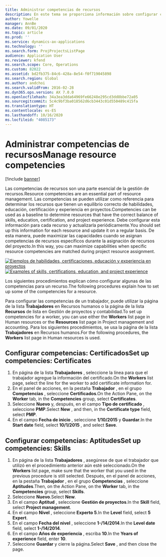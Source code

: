 ```yaml
---
title: Administrar competencias de recursos
description: En este tema se proporciona información sobre configurar competencias para recursos de proyecto.
author: Yowelle
manager: AnnBe
ms.date: 09/01/2020
ms.topic: article
ms.prod: ''
ms.service: dynamics-ax-applications
ms.technology: ''
ms.search.form: ProjProjectsListPage
audience: Application User
ms.reviewer: kfend
ms.search.scope: Core, Operations
ms.custom: 82022
ms.assetid: bd2fb375-84c6-428a-8e54-f0f719045898
ms.search.region: Global
ms.author: andchoi
ms.search.validFrom: 2016-02-28
ms.dyn365.ops.version: AX 7.0.0
ms.openlocfilehash: 34a3ea3dda64969fe66248e295cd3dd8bbe72a05
ms.sourcegitcommit: 5c4c9bf3ba018562d6cb3443c01d550489c415fa
ms.translationtype: HT
ms.contentlocale: es-ES
ms.lasthandoff: 10/16/2020
ms.locfileid: "4085173"
---
```

# <a name="manage-resource-competencies"></a><span data-ttu-id="97bda-103">Administrar competencias de recursos</span><span class="sxs-lookup"><span data-stu-id="97bda-103">Manage resource competencies</span></span>

[!include [banner](../includes/banner.md)]

<span data-ttu-id="97bda-104">Las competencias de recursos son una parte esencial de la gestión de recursos.</span><span class="sxs-lookup"><span data-stu-id="97bda-104">Resource competencies are an essential part of resource management.</span></span> <span data-ttu-id="97bda-105">Las competencias se pueden utilizar como referencia para determinar los recursos que tienen un equilibrio correcto de habilidades, educación, certificación y experiencia en proyectos.</span><span class="sxs-lookup"><span data-stu-id="97bda-105">Competencies can be used as a baseline to determine resources that have the correct balance of skills, education, certification, and project experience.</span></span> <span data-ttu-id="97bda-106">Debe configurar esta información para cada recurso y actualizarla periódicamente.</span><span class="sxs-lookup"><span data-stu-id="97bda-106">You should set up this information for each resource and update it on a regular basis.</span></span> <span data-ttu-id="97bda-107">De esta manera, puede maximizar las capacidades cuando se asignan competencias de recursos específicos durante la asignación de recursos del proyecto.</span><span class="sxs-lookup"><span data-stu-id="97bda-107">In this way, you can maximize capabilities when specific resource competencies are matched during project resource assignment.</span></span>

<span data-ttu-id="97bda-108">[![Ejemplos de habilidades, certificaciones, educación y experiencia en proyectos](./media/projectresourcing06-1024x383.jpg)](./media/projectresourcing06.jpg)</span><span class="sxs-lookup"><span data-stu-id="97bda-108">[![Examples of skills, certifications, education, and project experience](./media/projectresourcing06-1024x383.jpg)](./media/projectresourcing06.jpg)</span></span>

<span data-ttu-id="97bda-109">Los siguientes procedimientos explican cómo configurar algunas de las competencias para un recurso.</span><span class="sxs-lookup"><span data-stu-id="97bda-109">The following procedures explain how to set up some of the competencies for a resource.</span></span>

<span data-ttu-id="97bda-110">Para configurar las competencias de un trabajador, puede utilizar la página de la lista **Trabajadores** en Recursos humanos o la página de la lista **Recursos** de lista en Gestión de proyectos y contabilidad.</span><span class="sxs-lookup"><span data-stu-id="97bda-110">To set up competencies for a worker, you can use either the **Workers** list page in Human resources or the **Resources** list page in Project management and accounting.</span></span> <span data-ttu-id="97bda-111">Para los siguientes procedimientos, se usa la página de la lista **Trabajadores** en Recursos humanos.</span><span class="sxs-lookup"><span data-stu-id="97bda-111">For the following procedures, the **Workers** list page in Human resources is used.</span></span>

## <a name="set-up-competencies-certificates"></a><span data-ttu-id="97bda-112">Configurar competencias: Certificados</span><span class="sxs-lookup"><span data-stu-id="97bda-112">Set up competencies: Certificates</span></span>

1. <span data-ttu-id="97bda-113">En página de la lista **Trabajadores** , seleccione la línea para que el trabajador agregue la información del certificado.</span><span class="sxs-lookup"><span data-stu-id="97bda-113">On the **Workers** list page, select the line for the worker to add certificate information for.</span></span>
2. <span data-ttu-id="97bda-114">En el panel de acciones, en la pestaña **Trabajador** , en el grupo **Competencias** , seleccione **Certificados**.</span><span class="sxs-lookup"><span data-stu-id="97bda-114">On the Action Pane, on the **Worker** tab, in the **Competencies** group, select **Certificates**.</span></span>
3. <span data-ttu-id="97bda-115">Seleccione **Nuevo** y, después, en el campo **Tipo de certificado** , seleccione **PMP**.</span><span class="sxs-lookup"><span data-stu-id="97bda-115">Select **New** , and then, in the **Certificate type** field, select **PMP**.</span></span>
4. <span data-ttu-id="97bda-116">En el campo **Fecha de inicio** , seleccione **1/10/2015** y **Guardar**.</span><span class="sxs-lookup"><span data-stu-id="97bda-116">In the **Start date** field, select **10/1/2015** , and select **Save**.</span></span>

## <a name="set-up-competencies-skills"></a><span data-ttu-id="97bda-117">Configurar competencias: Aptitudes</span><span class="sxs-lookup"><span data-stu-id="97bda-117">Set up competencies: Skills</span></span>

1. <span data-ttu-id="97bda-118">En página de la lista **Trabajadores** , asegúrese de que el trabajador que utilizó en el procedimiento anterior aún esté seleccionado.</span><span class="sxs-lookup"><span data-stu-id="97bda-118">On the **Workers** list page, make sure that the worker that you used in the previous procedure is still selected.</span></span> <span data-ttu-id="97bda-119">Después, en el panel de acciones, en la pestaña **Trabajador** , en el grupo **Competencias** , seleccione **Aptitudes**.</span><span class="sxs-lookup"><span data-stu-id="97bda-119">Then, on the Action Pane, on the **Worker** tab, in the **Competencies** group, select **Skills**.</span></span>
2. <span data-ttu-id="97bda-120">Seleccione **Nuevo**.</span><span class="sxs-lookup"><span data-stu-id="97bda-120">Select **New**.</span></span>
3. <span data-ttu-id="97bda-121">En el campo **Aptitud** , seleccione **Gestión de proyectos**.</span><span class="sxs-lookup"><span data-stu-id="97bda-121">In the **Skill** field, select **Project management**.</span></span>
4. <span data-ttu-id="97bda-122">En el campo **Nivel** , seleccione **Experto 5**.</span><span class="sxs-lookup"><span data-stu-id="97bda-122">In the **Level** field, select **5 Expert**.</span></span>
5. <span data-ttu-id="97bda-123">En el campo **Fecha del nivel** , seleccione **1-/14/2014**.</span><span class="sxs-lookup"><span data-stu-id="97bda-123">In the **Level date** field, select **1-/14/2014**.</span></span>
6. <span data-ttu-id="97bda-124">En el campo **Años de experiencia** , escriba **10**.</span><span class="sxs-lookup"><span data-stu-id="97bda-124">In the **Years of experience** field, enter **10**.</span></span>
7. <span data-ttu-id="97bda-125">Seleccione **Guardar** y cierre la página.</span><span class="sxs-lookup"><span data-stu-id="97bda-125">Select **Save** , and then close the page.</span></span>
